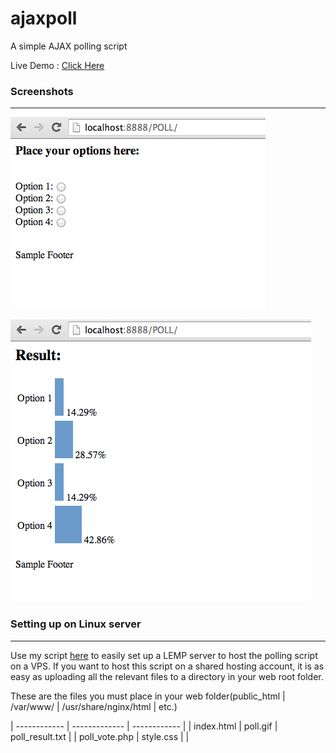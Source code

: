 ajaxpoll
========

A simple AJAX polling script

Live Demo : [Click Here](http://dhamaniasad.github.io/ajaxpoll/)

### Screenshots
***
![Polling Screen](screenshot1.png)

![Result Screen](screenshot.png)

### Setting up on Linux server
***
Use my script [here](https://github.com/dhamaniasad/lowendscript) to easily set up a LEMP server to host the polling script on a VPS. If you want to host this script on a shared hosting account, it is as easy as uploading all the relevant files to a directory in your web root folder.

These are the files you must place in your web folder(public_html | /var/www/ | /usr/share/nginx/html | etc.)

| ------------ | ------------- | ------------ |
| index.html   | poll.gif      | poll_result.txt |
| poll_vote.php | style.css    | |
